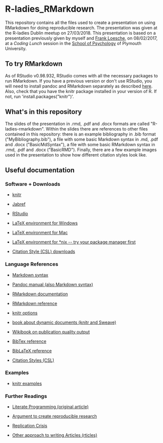 # R-ladies_RMarkdown

This repository contains all the files used to create a presentation on using RMarkdown for doing reproducible research. The presentation was given at the R-ladies Dublin meetup on 27/03/2018. This presentation is based on a presentation previously given by myself and [Frank Loesche](https://www.cognovo.eu/people/research-fellows/frank-loesche.php), on 08/02/2017, at a *Coding Lunch* session in the [School of Psychology](https://www.plymouth.ac.uk/schools/psychology/) of Plymouth University. 

## To try RMarkdown

As of RStudio v0.98.932, RStudio comes with all the necessary packages to run RMarkdown. If you have a previous version or don't use RStudio, you will need to install pandoc and RMarkdown separately as described [here](https://github.com/rstudio/rmarkdown#installation). Also, check that you have the knitr package installed in your version of R. If not, run 'install.packages("knitr")'.

## What's in this repository

The slides of the presentation in .rmd, .pdf and .docx formats are called "R-ladies-rmarkdown". Within the slides there are references to other files contained in this repository: there is an example bibliography in .bib format ("MyBibliography.bib"), a file with some basic Markdown syntax in .md, .pdf and .docx ("BasicMdSyntax"), a file with some basic RMarkdown syntax in .rmd, .pdf and .docx ("BasicRMD"). Finally, there are a few example images used in the presentation to show how different citation styles look like.

## Useful documentation

### Software + Downloads

- [knitr](https://yihui.name/knitr/)
- [Jabref](http://www.jabref.org/)
- [RStudio](https://www.rstudio.com/products/rstudio/download/)

- [LaTeX environment for Windows](https://miktex.org/)
- [LaTeX environment for Mac](https://www.tug.org/mactex/)
- [LaTeX environment for *nix -- try your package manager first](https://www.tug.org/texlive/)

- [Citation Style (CSL) downloads](https://github.com/citation-style-language/styles-distribution)


### Language References

- [Markdown syntax](https://daringfireball.net/projects/markdown/syntax)
- [Pandoc manual (also Markdown syntax)](http://pandoc.org/MANUAL.html)
- [RMarkdown documentation](http://rmarkdown.rstudio.com/lesson-1.html)
- [RMarkdown reference](https://www.rstudio.com/wp-content/uploads/2015/03/rmarkdown-reference.pdf)

- [knitr options](https://yihui.name/knitr/options/)
- [book about dynamic documents (knitr and Sweave)](https://github.com/yihui/knitr-book)
- [Wikibook on publication quality output](https://en.wikibooks.org/wiki/R_Programming/Publication_quality_ouput)

- [BibTex reference](http://www.bibtex.org/Format/)
- [BibLaTeX reference](https://www.ctan.org/pkg/biblatex)

- [Citation Styles (CSL)](http://citationstyles.org/)

### Examples

- [knitr examples](https://github.com/yihui/knitr-examples)
    
### Further Readings

- [Literate Programming (original article)](https://doi.org/10.1093/comjnl/27.2.97)
- [Argument to create reproducible research](https://www.washingtonpost.com/news/speaking-of-science/wp/2015/08/28/no-sciences-reproducibility-problem-is-not-limited-to-psychology/)
- [Replication Crisis](https://en.wikipedia.org/wiki/Replication_crisis)

- [Other approach to writing Articles (rticles)](https://github.com/rstudio/rticles)

